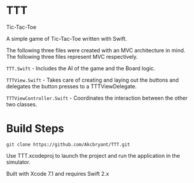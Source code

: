 # TTT
Tic-Tac-Toe

A simple game of Tic-Tac-Toe written with Swift. 

The following three files were created with an MVC architecture in mind. The following three files represent MVC respectively.

`TTT.Swift` - Includes the AI of the game and the Board logic.

`TTTView.Swift` - Takes care of creating and laying out the buttons and delegates the button presses to a TTTViewDelegate.

`TTTViewController.Swift` - Coordinates the interaction between the other two classes.

# Build Steps

`git clone https://github.com/Akcbryant/TTT.git`

Use TTT.xcodeproj to launch the project and run the application in the simulator.  

Built with Xcode 7.1 and requires Swift 2.x

